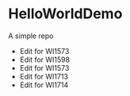 # HelloWorldDemo
A simple repo 
- Edit for WI1573
- Edit for WI1598
- Edit for WI1573
- Edit for WI1713
- Edit for WI1714
